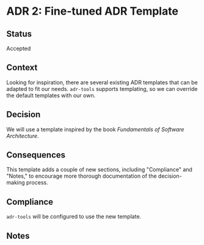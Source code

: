 # ADR 2: Fine-tuned ADR Template

## Status

Accepted

## Context

Looking for inspiration, there are several existing ADR templates that can be adapted to fit our needs. `adr-tools` supports templating, so we can override the default templates with our own.

## Decision

We will use a template inspired by the book _Fundamentals of Software Architecture_.

## Consequences

This template adds a couple of new sections, including "Compliance" and "Notes," to encourage more thorough documentation of the decision-making process.

## Compliance

`adr-tools` will be configured to use the new template.

## Notes
